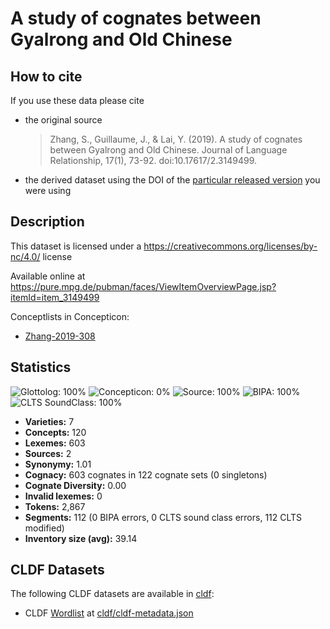 # A study of cognates between Gyalrong and Old Chinese

## How to cite

If you use these data please cite
- the original source
  > Zhang, S., Guillaume, J., & Lai, Y. (2019). A study of cognates between Gyalrong and Old Chinese. Journal of Language Relationship, 17(1), 73-92. doi:10.17617/2.3149499.
- the derived dataset using the DOI of the [particular released version](../../releases/) you were using

## Description


This dataset is licensed under a https://creativecommons.org/licenses/by-nc/4.0/ license

Available online at https://pure.mpg.de/pubman/faces/ViewItemOverviewPage.jsp?itemId=item_3149499


Conceptlists in Concepticon:
- [Zhang-2019-308](https://concepticon.clld.org/contributions/Zhang-2019-308)
## Statistics


![Glottolog: 100%](https://img.shields.io/badge/Glottolog-100%25-brightgreen.svg "Glottolog: 100%")
![Concepticon: 0%](https://img.shields.io/badge/Concepticon-0%25-red.svg "Concepticon: 0%")
![Source: 100%](https://img.shields.io/badge/Source-100%25-brightgreen.svg "Source: 100%")
![BIPA: 100%](https://img.shields.io/badge/BIPA-100%25-brightgreen.svg "BIPA: 100%")
![CLTS SoundClass: 100%](https://img.shields.io/badge/CLTS%20SoundClass-100%25-brightgreen.svg "CLTS SoundClass: 100%")

- **Varieties:** 7
- **Concepts:** 120
- **Lexemes:** 603
- **Sources:** 2
- **Synonymy:** 1.01
- **Cognacy:** 603 cognates in 122 cognate sets (0 singletons)
- **Cognate Diversity:** 0.00
- **Invalid lexemes:** 0
- **Tokens:** 2,867
- **Segments:** 112 (0 BIPA errors, 0 CLTS sound class errors, 112 CLTS modified)
- **Inventory size (avg):** 39.14

## CLDF Datasets

The following CLDF datasets are available in [cldf](cldf):

- CLDF [Wordlist](https://github.com/cldf/cldf/tree/master/modules/Wordlist) at [cldf/cldf-metadata.json](cldf/cldf-metadata.json)